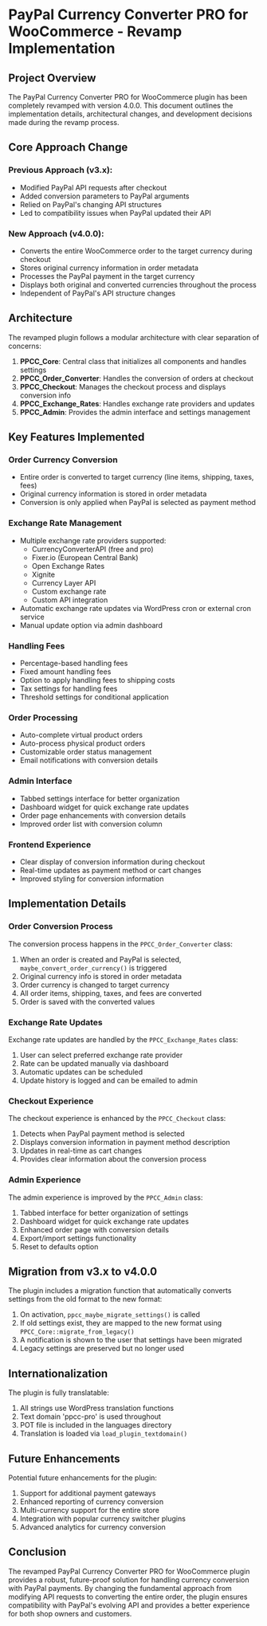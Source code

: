 # PayPal Currency Converter PRO for WooCommerce - Revamp Implementation

## Project Overview

The PayPal Currency Converter PRO for WooCommerce plugin has been completely revamped with version 4.0.0. This document outlines the implementation details, architectural changes, and development decisions made during the revamp process.

## Core Approach Change

### Previous Approach (v3.x):
- Modified PayPal API requests after checkout
- Added conversion parameters to PayPal arguments
- Relied on PayPal's changing API structures
- Led to compatibility issues when PayPal updated their API

### New Approach (v4.0.0):
- Converts the entire WooCommerce order to the target currency during checkout
- Stores original currency information in order metadata
- Processes the PayPal payment in the target currency
- Displays both original and converted currencies throughout the process
- Independent of PayPal's API structure changes

## Architecture

The revamped plugin follows a modular architecture with clear separation of concerns:

1. **PPCC_Core**: Central class that initializes all components and handles settings
2. **PPCC_Order_Converter**: Handles the conversion of orders at checkout
3. **PPCC_Checkout**: Manages the checkout process and displays conversion info
4. **PPCC_Exchange_Rates**: Handles exchange rate providers and updates
5. **PPCC_Admin**: Provides the admin interface and settings management

## Key Features Implemented

### Order Currency Conversion
- Entire order is converted to target currency (line items, shipping, taxes, fees)
- Original currency information is stored in order metadata
- Conversion is only applied when PayPal is selected as payment method

### Exchange Rate Management
- Multiple exchange rate providers supported:
  - CurrencyConverterAPI (free and pro)
  - Fixer.io (European Central Bank)
  - Open Exchange Rates
  - Xignite
  - Currency Layer API
  - Custom exchange rate
  - Custom API integration
- Automatic exchange rate updates via WordPress cron or external cron service
- Manual update option via admin dashboard

### Handling Fees
- Percentage-based handling fees
- Fixed amount handling fees
- Option to apply handling fees to shipping costs
- Tax settings for handling fees
- Threshold settings for conditional application

### Order Processing
- Auto-complete virtual product orders
- Auto-process physical product orders
- Customizable order status management
- Email notifications with conversion details

### Admin Interface
- Tabbed settings interface for better organization
- Dashboard widget for quick exchange rate updates
- Order page enhancements with conversion details
- Improved order list with conversion column

### Frontend Experience
- Clear display of conversion information during checkout
- Real-time updates as payment method or cart changes
- Improved styling for conversion information

## Implementation Details

### Order Conversion Process
The conversion process happens in the `PPCC_Order_Converter` class:
1. When an order is created and PayPal is selected, `maybe_convert_order_currency()` is triggered
2. Original currency info is stored in order metadata
3. Order currency is changed to target currency
4. All order items, shipping, taxes, and fees are converted
5. Order is saved with the converted values

### Exchange Rate Updates
Exchange rate updates are handled by the `PPCC_Exchange_Rates` class:
1. User can select preferred exchange rate provider
2. Rate can be updated manually via dashboard
3. Automatic updates can be scheduled
4. Update history is logged and can be emailed to admin

### Checkout Experience
The checkout experience is enhanced by the `PPCC_Checkout` class:
1. Detects when PayPal payment method is selected
2. Displays conversion information in payment method description
3. Updates in real-time as cart changes
4. Provides clear information about the conversion process

### Admin Experience
The admin experience is improved by the `PPCC_Admin` class:
1. Tabbed interface for better organization of settings
2. Dashboard widget for quick exchange rate updates
3. Enhanced order page with conversion details
4. Export/import settings functionality
5. Reset to defaults option

## Migration from v3.x to v4.0.0

The plugin includes a migration function that automatically converts settings from the old format to the new format:
1. On activation, `ppcc_maybe_migrate_settings()` is called
2. If old settings exist, they are mapped to the new format using `PPCC_Core::migrate_from_legacy()`
3. A notification is shown to the user that settings have been migrated
4. Legacy settings are preserved but no longer used

## Internationalization

The plugin is fully translatable:
1. All strings use WordPress translation functions
2. Text domain 'ppcc-pro' is used throughout
3. POT file is included in the languages directory
4. Translation is loaded via `load_plugin_textdomain()`

## Future Enhancements

Potential future enhancements for the plugin:
1. Support for additional payment gateways
2. Enhanced reporting of currency conversion
3. Multi-currency support for the entire store
4. Integration with popular currency switcher plugins
5. Advanced analytics for currency conversion

## Conclusion

The revamped PayPal Currency Converter PRO for WooCommerce plugin provides a robust, future-proof solution for handling currency conversion with PayPal payments. By changing the fundamental approach from modifying API requests to converting the entire order, the plugin ensures compatibility with PayPal's evolving API and provides a better experience for both shop owners and customers.